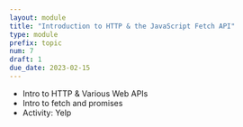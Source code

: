 ```yaml
---
layout: module
title: "Introduction to HTTP & the JavaScript Fetch API"
type: module
prefix: topic
num: 7
draft: 1
due_date: 2023-02-15
---
```


* Intro to HTTP & Various Web APIs
* Intro to fetch and promises
*   Activity: Yelp

